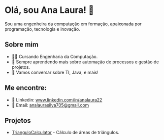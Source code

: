 # Olá, sou Ana Laura! 👋

Sou uma engenheira da computação em formação, apaixonada por programação, tecnologia e inovação. 

## Sobre mim
- 👩‍💻 Cursando Engenharia da Computação.
- 🌱 Sempre aprendendo mais sobre automação de processos e gestão de projetos.
- 💬 Vamos conversar sobre TI, Java, e mais!

## Me encontre:
- 📧 Linkedin: www.linkedin.com/in/analaura22
- 📧 Email: analaurasilva705@gmail.com

## Projetos
- [TrianguloCalculator](https://github.com/analaura220/Triangulo) - Cálculo de áreas de triângulos.
